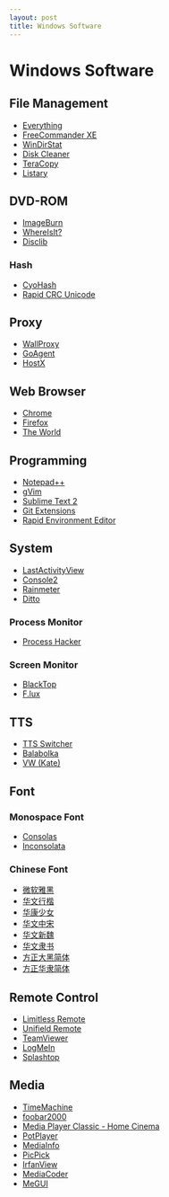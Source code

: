 ```yaml
---
layout: post
title: Windows Software
---
```


# Windows Software

## File Management

* [Everything]()
* [FreeCommander XE](http://www.freecommander.com/fc_beta_en.htm)
* [WinDirStat]()
* [Disk Cleaner]()
* [TeraCopy]()
* [Listary]()

## DVD-ROM

* [ImageBurn](http://www.imgburn.com/)
* [WhereIsIt?]()
* [Disclib](http://www.lyrasoftware.com/disclib/)

### Hash

* [CyoHash]()
* [Rapid CRC Unicode]()

## Proxy

* [WallProxy]()
* [GoAgent]()
* [HostX]()


## Web Browser

* [Chrome]()
* [Firefox]()
* [The World]()


## Programming

* [Notepad++]()
* [gVim]()
* [Sublime Text 2](http://www.sublimetext.com/2)
* [Git Extensions](http://code.google.com/p/gitextensions/)
* [Rapid Environment Editor]()


## System

* [LastActivityView](http://www.nirsoft.net/utils/computer_activity_view.html)
* [Console2]()
* [Rainmeter]()
* [Ditto]()

### Process Monitor

* [Process Hacker]()

### Screen Monitor

* [BlackTop]()
* [F.lux](http://stereopsis.com/flux/)

## TTS

* [TTS Switcher]()
* [Balabolka]()
* [VW (Kate)]()

## Font

### Monospace Font

* [Consolas]()
* [Inconsolata]()

### Chinese Font

* [微软雅黑]()
* [华文行楷]()
* [华康少女]()
* [华文中宋]()
* [华文新魏]()
* [华文隶书]()
* [方正大黑简体]()
* [方正华隶简体]()

## Remote Control

* [Limitless Remote]()
* [Unifield Remote]()
* [TeamViewer]()
* [LogMeIn](https://logmein.com/)
* [Splashtop]()


## Media

* [TimeMachine]()
* [foobar2000]()
* [Media Player Classic - Home Cinema]()
* [PotPlayer]()
* [MediaInfo]()
* [PicPick]()
* [IrfanView]()
* [MediaCoder]()
* [MeGUI](http://sourceforge.net/projects/megui/)

